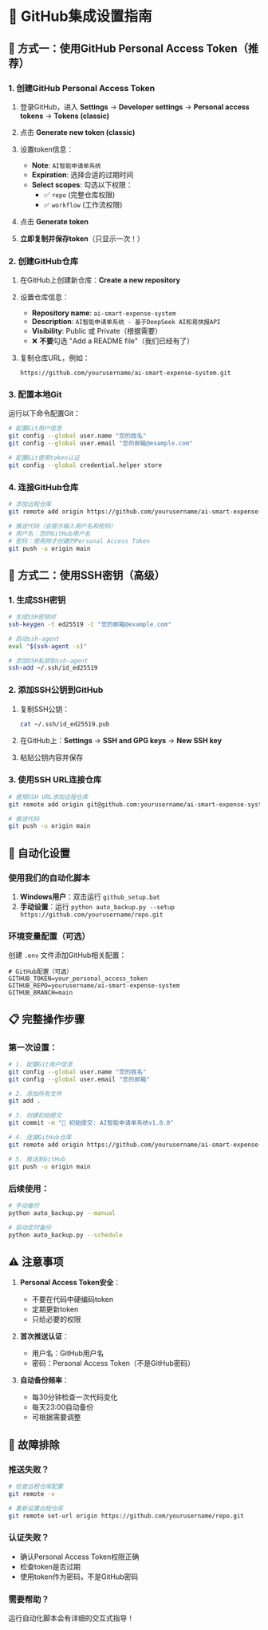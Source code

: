 # 🔗 GitHub集成设置指南

## 🚀 方式一：使用GitHub Personal Access Token（推荐）

### 1. 创建GitHub Personal Access Token

1. 登录GitHub，进入 **Settings** → **Developer settings** → **Personal access tokens** → **Tokens (classic)**
2. 点击 **Generate new token (classic)**
3. 设置token信息：
   - **Note**: `AI智能申请单系统`
   - **Expiration**: 选择合适的过期时间
   - **Select scopes**: 勾选以下权限：
     - ✅ `repo` (完整仓库权限)
     - ✅ `workflow` (工作流权限)

4. 点击 **Generate token**
5. **立即复制并保存token**（只显示一次！）

### 2. 创建GitHub仓库

1. 在GitHub上创建新仓库：**Create a new repository**
2. 设置仓库信息：
   - **Repository name**: `ai-smart-expense-system`
   - **Description**: `AI智能申请单系统 - 基于DeepSeek AI和易快报API`
   - **Visibility**: Public 或 Private（根据需要）
   - ❌ **不要**勾选 "Add a README file"（我们已经有了）

3. 复制仓库URL，例如：
   ```
   https://github.com/yourusername/ai-smart-expense-system.git
   ```

### 3. 配置本地Git

运行以下命令配置Git：

```bash
# 配置Git用户信息
git config --global user.name "您的姓名"
git config --global user.email "您的邮箱@example.com"

# 配置Git使用token认证
git config --global credential.helper store
```

### 4. 连接GitHub仓库

```bash
# 添加远程仓库
git remote add origin https://github.com/yourusername/ai-smart-expense-system.git

# 推送代码（会提示输入用户名和密码）
# 用户名：您的GitHub用户名
# 密码：使用刚才创建的Personal Access Token
git push -u origin main
```

## 🔑 方式二：使用SSH密钥（高级）

### 1. 生成SSH密钥

```bash
# 生成SSH密钥对
ssh-keygen -t ed25519 -C "您的邮箱@example.com"

# 启动ssh-agent
eval "$(ssh-agent -s)"

# 添加SSH私钥到ssh-agent
ssh-add ~/.ssh/id_ed25519
```

### 2. 添加SSH公钥到GitHub

1. 复制SSH公钥：
   ```bash
   cat ~/.ssh/id_ed25519.pub
   ```

2. 在GitHub上：**Settings** → **SSH and GPG keys** → **New SSH key**
3. 粘贴公钥内容并保存

### 3. 使用SSH URL连接仓库

```bash
# 使用SSH URL添加远程仓库
git remote add origin git@github.com:yourusername/ai-smart-expense-system.git

# 推送代码
git push -u origin main
```

## 🤖 自动化设置

### 使用我们的自动化脚本

1. **Windows用户**：双击运行 `github_setup.bat`
2. **手动设置**：运行 `python auto_backup.py --setup https://github.com/yourusername/repo.git`

### 环境变量配置（可选）

创建 `.env` 文件添加GitHub相关配置：

```env
# GitHub配置（可选）
GITHUB_TOKEN=your_personal_access_token
GITHUB_REPO=yourusername/ai-smart-expense-system
GITHUB_BRANCH=main
```

## 📋 完整操作步骤

### 第一次设置：

```bash
# 1. 配置Git用户信息
git config --global user.name "您的姓名"
git config --global user.email "您的邮箱"

# 2. 添加所有文件
git add .

# 3. 创建初始提交
git commit -m "🎉 初始提交: AI智能申请单系统v1.0.0"

# 4. 连接GitHub仓库
git remote add origin https://github.com/yourusername/ai-smart-expense-system.git

# 5. 推送到GitHub
git push -u origin main
```

### 后续使用：

```bash
# 手动备份
python auto_backup.py --manual

# 启动定时备份
python auto_backup.py --schedule
```

## ⚠️ 注意事项

1. **Personal Access Token安全**：
   - 不要在代码中硬编码token
   - 定期更新token
   - 只给必要的权限

2. **首次推送认证**：
   - 用户名：GitHub用户名
   - 密码：Personal Access Token（不是GitHub密码）

3. **自动备份频率**：
   - 每30分钟检查一次代码变化
   - 每天23:00自动备份
   - 可根据需要调整

## 🔧 故障排除

### 推送失败？
```bash
# 检查远程仓库配置
git remote -v

# 重新设置远程仓库
git remote set-url origin https://github.com/yourusername/repo.git
```

### 认证失败？
- 确认Personal Access Token权限正确
- 检查token是否过期
- 使用token作为密码，不是GitHub密码

### 需要帮助？
运行自动化脚本会有详细的交互式指导！
